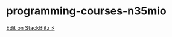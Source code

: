 # programming-courses-n35mio

[Edit on StackBlitz ⚡️](https://stackblitz.com/edit/programming-courses-n35mio)